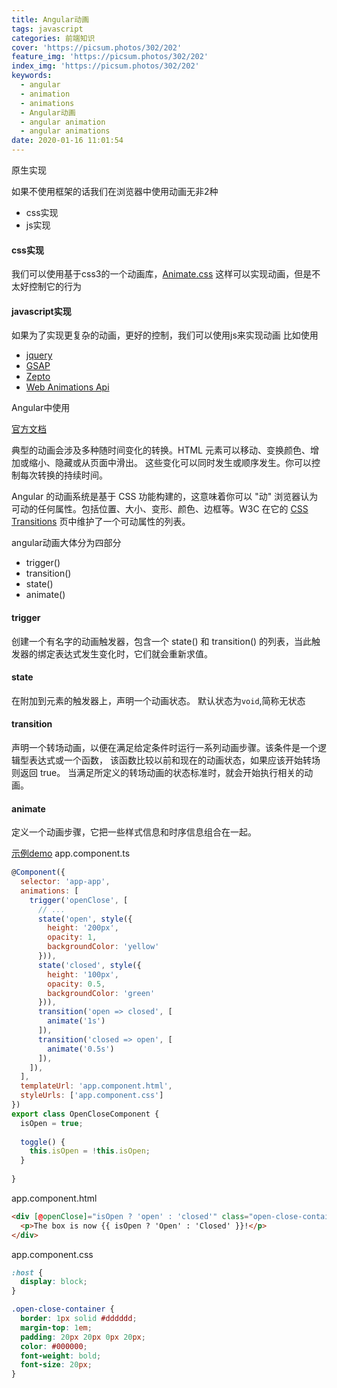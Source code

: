 ```yaml
---
title: Angular动画
tags: javascript
categories: 前端知识
cover: 'https://picsum.photos/302/202'
feature_img: 'https://picsum.photos/302/202'
index_img: 'https://picsum.photos/302/202'
keywords:
  - angular
  - animation
  - animations
  - Angular动画
  - angular animation
  - angular animations
date: 2020-01-16 11:01:54
---
```

<p class="note note-primary">原生实现</p>

如果不使用框架的话我们在浏览器中使用动画无非2种
- css实现
- js实现

#### css实现
我们可以使用基于css3的一个动画库，[Animate.css](https://daneden.github.io/animate.css/)
这样可以实现动画，但是不太好控制它的行为
<!-- more -->
#### javascript实现
如果为了实现更复杂的动画，更好的控制，我们可以使用js来实现动画
比如使用
- [jquery](http://jquery.cuishifeng.cn/show.html)
- [GSAP](https://www.npmjs.com/package/gsap)
- [Zepto](https://zeptojs.com/)
- [Web Animations Api](https://developer.mozilla.org/zh-CN/docs/Web/API/Web_Animations_API)


<p class="note note-primary">Angular中使用</p>

[官方文档](https://angular.io/guide/animations)

典型的动画会涉及多种随时间变化的转换。HTML 元素可以移动、变换颜色、增加或缩小、隐藏或从页面中滑出。 这些变化可以同时发生或顺序发生。你可以控制每次转换的持续时间。

Angular 的动画系统是基于 CSS 功能构建的，这意味着你可以 "动" 浏览器认为可动的任何属性。包括位置、大小、变形、颜色、边框等。W3C 在它的 [CSS Transitions](https://www.w3.org/TR/css-transitions-1/) 页中维护了一个可动属性的列表。

angular动画大体分为四部分
- trigger()
- transition()
- state()
- animate()

#### trigger
创建一个有名字的动画触发器，包含一个 state() 和 transition() 的列表，当此触发器的绑定表达式发生变化时，它们就会重新求值。

#### state
在附加到元素的触发器上，声明一个动画状态。
默认状态为```void```,简称无状态
#### transition
声明一个转场动画，以便在满足给定条件时运行一系列动画步骤。该条件是一个逻辑型表达式或一个函数， 该函数比较以前和现在的动画状态，如果应该开始转场则返回 true。 当满足所定义的转场动画的状态标准时，就会开始执行相关的动画。
#### animate
定义一个动画步骤，它把一些样式信息和时序信息组合在一起。

[示例demo](https://stackblitz.com/edit/angulartransition)
app.component.ts
<!-- tab app.component.ts -->
```js
@Component({
  selector: 'app-app',
  animations: [
    trigger('openClose', [
      // ...
      state('open', style({
        height: '200px',
        opacity: 1,
        backgroundColor: 'yellow'
      })),
      state('closed', style({
        height: '100px',
        opacity: 0.5,
        backgroundColor: 'green'
      })),
      transition('open => closed', [
        animate('1s')
      ]),
      transition('closed => open', [
        animate('0.5s')
      ]),
    ]),
  ],
  templateUrl: 'app.component.html',
  styleUrls: ['app.component.css']
})
export class OpenCloseComponent {
  isOpen = true;
 
  toggle() {
    this.isOpen = !this.isOpen;
  }
 
}
```
<!-- endtab -->
<!-- tab app.component.html -->
app.component.html
```html
<div [@openClose]="isOpen ? 'open' : 'closed'" class="open-close-container">
  <p>The box is now {{ isOpen ? 'Open' : 'Closed' }}!</p>
</div>
```
<!-- endtab -->
<!-- tab app.component.css -->
app.component.css
```css
:host {
  display: block;
}

.open-close-container {
  border: 1px solid #dddddd;
  margin-top: 1em;
  padding: 20px 20px 0px 20px;
  color: #000000;
  font-weight: bold;
  font-size: 20px;
}
```
<!-- endtab -->